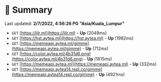 # 📖 Summary
Last updated: **2/7/2022, 4:56:26 PG "Asia/Kuala_Lumpur"**

- `GET` [https://lilr.ml](https://lilr.ml) - **Up** (2049ms)
- `GET` [https://hst.aytea.ml](https://hst.aytea.ml) - **Up** (1982ms)
- `GET` [https://memeapi.aytea.ml/gimme](https://memeapi.aytea.ml/gimme) - **Up** (712ms)
- `GET` [https://color.aytea.ml/4b31d6.png](https://color.aytea.ml/4b31d6.png) - **Up** (1815ms)
- `GET` [https://memeapi.aytea.ml](https://memeapi.aytea.ml) - **Up** (332ms)
- `GET` [https://memeapi.aytea14.repl.co/gimme](https://memeapi.aytea14.repl.co/gimme) - **Up** (4921ms)
